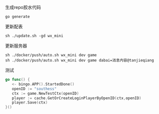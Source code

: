 生成repo胶水代码

```shell
go generate
```

更新配表

```shell
sh ./update.sh -gd wx_mini
```


更新服务器

```shell
sh ./docker/push/auto.sh wx_mini dev game
sh ./docker/push/auto.sh wx_mini dev game dabai=消息内容@tanjieqiang
```

测试

```go
go func() {  
   <- bingo.APP().StartedDone()  
   openID := "southess"  
   ctx := game.NewTestCtx(openID)  
   player := cache.GetOrCreateLoginPlayerByOpenID(ctx,openID)  
   player.Save(ctx)  
}()
```